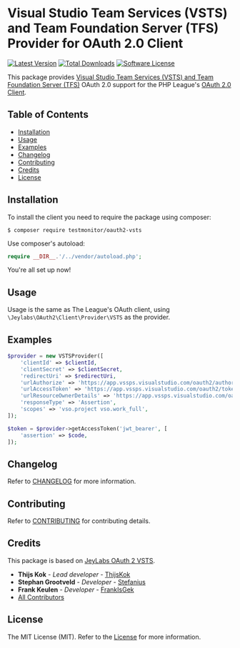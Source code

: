 # Visual Studio Team Services (VSTS) and Team Foundation Server (TFS) Provider for OAuth 2.0 Client
[![Latest Version](https://img.shields.io/github/release/testmonitor/oauth2-vsts.svg?style=flat-square)](https://github.com/testmonitor/oauth2-vsts/releases)
[![Total Downloads](https://img.shields.io/packagist/dt/testmonitor/oauth2-vsts.svg?style=flat-square)](https://packagist.org/testmonitor/oauth2-vsts)
[![Software License](https://img.shields.io/packagist/l/testmonitor/oauth2-vsts.svg?style=flat-square)](LICENSE.md)

This package provides [Visual Studio Team Services (VSTS) and Team Foundation Server (TFS)](https://docs.microsoft.com/en-us/vsts/integrate/) OAuth 2.0 support for the PHP League's [OAuth 2.0 Client](https://github.com/thephpleague/oauth2-client).

## Table of Contents

- [Installation](#installation)
- [Usage](#usage)
- [Examples](#examples)
- [Changelog](#changelog)
- [Contributing](#contributing)
- [Credits](#credits)
- [License](#license)

## Installation

To install the client you need to require the package using composer:

	$ composer require testmonitor/oauth2-vsts

Use composer's autoload:

```php
require __DIR__.'/../vendor/autoload.php';
```

You're all set up now!

## Usage

Usage is the same as The League's OAuth client, using `\Jeylabs\OAuth2\Client\Provider\VSTS` as the provider.

## Examples

```php
$provider = new VSTSProvider([
    'clientId' => $clientId,
    'clientSecret' => $clientSecret,
    'redirectUri' => $redirectUri,
    'urlAuthorize' => 'https://app.vssps.visualstudio.com/oauth2/authorize',
    'urlAccessToken' => 'https://app.vssps.visualstudio.com/oauth2/token',
    'urlResourceOwnerDetails' => 'https://app.vssps.visualstudio.com/oauth2/token/resource',
    'responseType' => 'Assertion',
    'scopes' => 'vso.project vso.work_full',
]);

$token = $provider->getAccessToken('jwt_bearer', [
    'assertion' => $code,
]);
```

## Changelog

Refer to [CHANGELOG](CHANGELOG.md) for more information.

## Contributing

Refer to [CONTRIBUTING](CONTRIBUTING.md) for contributing details.

## Credits

This package is based on [JeyLabs OAuth 2 VSTS](https://github.com/jeylabs/oauth2-vsts).

* **Thijs Kok** - *Lead developer* - [ThijsKok](https://github.com/thijskok)
* **Stephan Grootveld** - *Developer* - [Stefanius](https://github.com/stefanius)
* **Frank Keulen** - *Developer* - [FrankIsGek](https://github.com/frankisgek)
* [All Contributors](https://github.com/testmonitor/oauth2-vsts/contributors)

## License

The MIT License (MIT). Refer to the [License](LICENSE.md) for more information.
